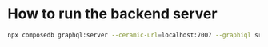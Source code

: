 # How to run the backend server

```bash
npx composedb graphql:server --ceramic-url=localhost:7007 --graphiql src/runtime-composite.json --port=5005
```

